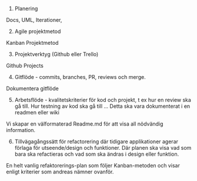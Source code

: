 1.	Planering	


Docs, UML, Iterationer, 




2.	Agile projektmetod	
	
Kanban Projektmetod




3.	Projektverktyg (Github eller Trello)	


Github Projects




4.	Gitflöde - commits, branches, PR, reviews och merge.
	
Dokumentera gitflöde




5.	Arbetsflöde - kvalitetskriterier för kod och projekt, t ex hur en review ska gå till. Hur testning av kod ska gå till … Detta ska vara dokumenterat i en readmen eller wiki	
	
Vi skapar en välformaterad Readme.md för att visa all nödvändig information.




6.	Tillvägagångssätt för refactorering där tidigare applikationer agerar förlaga för    utseende/design och funktioner. Där planen ska visa vad som bara ska refactieras
och vad som ska ändras i design eller funktion.


En helt vanlig refaktorerings-plan som följer Kanban-metoden och visar enligt kriterier som andreas nämner ovanför.

